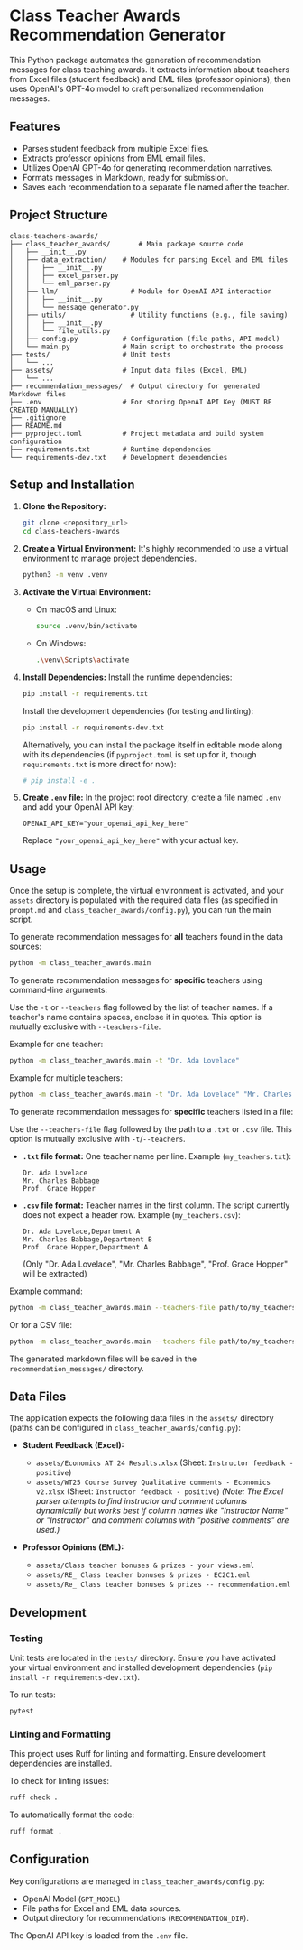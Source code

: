 # Class Teacher Awards Recommendation Generator

This Python package automates the generation of recommendation messages for class teaching awards. It extracts information about teachers from Excel files (student feedback) and EML files (professor opinions), then uses OpenAI's GPT-4o model to craft personalized recommendation messages.

## Features

- Parses student feedback from multiple Excel files.
- Extracts professor opinions from EML email files.
- Utilizes OpenAI GPT-4o for generating recommendation narratives.
- Formats messages in Markdown, ready for submission.
- Saves each recommendation to a separate file named after the teacher.

## Project Structure

```
class-teachers-awards/
├── class_teacher_awards/       # Main package source code
│   ├── __init__.py
│   ├── data_extraction/    # Modules for parsing Excel and EML files
│   │   ├── __init__.py
│   │   ├── excel_parser.py
│   │   └── eml_parser.py
│   ├── llm/                  # Module for OpenAI API interaction
│   │   ├── __init__.py
│   │   └── message_generator.py
│   ├── utils/                # Utility functions (e.g., file saving)
│   │   ├── __init__.py
│   │   └── file_utils.py
│   ├── config.py           # Configuration (file paths, API model)
│   └── main.py             # Main script to orchestrate the process
├── tests/                  # Unit tests
│   └── ... 
├── assets/                 # Input data files (Excel, EML)
│   └── ... 
├── recommendation_messages/  # Output directory for generated Markdown files
├── .env                    # For storing OpenAI API Key (MUST BE CREATED MANUALLY)
├── .gitignore
├── README.md
├── pyproject.toml          # Project metadata and build system configuration
├── requirements.txt        # Runtime dependencies
└── requirements-dev.txt    # Development dependencies
```

## Setup and Installation

1.  **Clone the Repository:**
    ```bash
    git clone <repository_url>
    cd class-teachers-awards
    ```

2.  **Create a Virtual Environment:**
    It's highly recommended to use a virtual environment to manage project dependencies.
    ```bash
    python3 -m venv .venv
    ```

3.  **Activate the Virtual Environment:**
    -   On macOS and Linux:
        ```bash
        source .venv/bin/activate
        ```
    -   On Windows:
        ```bash
        .\venv\Scripts\activate
        ```

4.  **Install Dependencies:**
    Install the runtime dependencies:
    ```bash
    pip install -r requirements.txt
    ```
    Install the development dependencies (for testing and linting):
    ```bash
    pip install -r requirements-dev.txt
    ```
    Alternatively, you can install the package itself in editable mode along with its dependencies (if `pyproject.toml` is set up for it, though `requirements.txt` is more direct for now):
    ```bash
    # pip install -e . 
    ```

5.  **Create `.env` file:**
    In the project root directory, create a file named `.env` and add your OpenAI API key:
    ```env
    OPENAI_API_KEY="your_openai_api_key_here"
    ```
    Replace `"your_openai_api_key_here"` with your actual key.

## Usage

Once the setup is complete, the virtual environment is activated, and your `assets` directory is populated with the required data files (as specified in `prompt.md` and `class_teacher_awards/config.py`), you can run the main script.

To generate recommendation messages for **all** teachers found in the data sources:

```bash
python -m class_teacher_awards.main
```

To generate recommendation messages for **specific** teachers using command-line arguments:

Use the `-t` or `--teachers` flag followed by the list of teacher names. If a teacher's name contains spaces, enclose it in quotes. This option is mutually exclusive with `--teachers-file`.

Example for one teacher:
```bash
python -m class_teacher_awards.main -t "Dr. Ada Lovelace"
```

Example for multiple teachers:
```bash
python -m class_teacher_awards.main -t "Dr. Ada Lovelace" "Mr. Charles Babbage"
```

To generate recommendation messages for **specific** teachers listed in a file:

Use the `--teachers-file` flag followed by the path to a `.txt` or `.csv` file. This option is mutually exclusive with `-t`/`--teachers`.

-   **`.txt` file format:** One teacher name per line.
    Example (`my_teachers.txt`):
    ```
    Dr. Ada Lovelace
    Mr. Charles Babbage
    Prof. Grace Hopper
    ```

-   **`.csv` file format:** Teacher names in the first column. The script currently does not expect a header row.
    Example (`my_teachers.csv`):
    ```csv
    Dr. Ada Lovelace,Department A
    Mr. Charles Babbage,Department B
    Prof. Grace Hopper,Department A 
    ```
    (Only "Dr. Ada Lovelace", "Mr. Charles Babbage", "Prof. Grace Hopper" will be extracted)

Example command:
```bash
python -m class_teacher_awards.main --teachers-file path/to/my_teachers.txt
```
Or for a CSV file:
```bash
python -m class_teacher_awards.main --teachers-file path/to/my_teachers.csv
```

The generated markdown files will be saved in the `recommendation_messages/` directory.

## Data Files

The application expects the following data files in the `assets/` directory (paths can be configured in `class_teacher_awards/config.py`):

-   **Student Feedback (Excel):**
    -   `assets/Economics AT 24 Results.xlsx` (Sheet: `Instructor feedback - positive`)
    -   `assets/WT25 Course Survey Qualitative comments - Economics v2.xlsx` (Sheet: `Instructor feedback - positive`)
    *(Note: The Excel parser attempts to find instructor and comment columns dynamically but works best if column names like "Instructor Name" or "Instructor" and comment columns with "positive comments" are used.)*

-   **Professor Opinions (EML):**
    -   `assets/Class teacher bonuses & prizes - your views.eml`
    -   `assets/RE_ Class teacher bonuses & prizes - EC2C1.eml`
    -   `assets/Re_ Class teacher bonuses & prizes -- recommendation.eml`

## Development

### Testing

Unit tests are located in the `tests/` directory. Ensure you have activated your virtual environment and installed development dependencies (`pip install -r requirements-dev.txt`).

To run tests:

```bash
pytest
```

### Linting and Formatting

This project uses Ruff for linting and formatting. Ensure development dependencies are installed.

To check for linting issues:
```bash
ruff check .
```

To automatically format the code:
```bash
ruff format .
```

## Configuration

Key configurations are managed in `class_teacher_awards/config.py`:
-   OpenAI Model (`GPT_MODEL`)
-   File paths for Excel and EML data sources.
-   Output directory for recommendations (`RECOMMENDATION_DIR`).

The OpenAI API key is loaded from the `.env` file. 